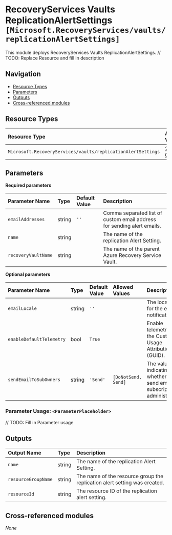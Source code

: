 # RecoveryServices Vaults ReplicationAlertSettings `[Microsoft.RecoveryServices/vaults/replicationAlertSettings]`

This module deploys RecoveryServices Vaults ReplicationAlertSettings.
// TODO: Replace Resource and fill in description

## Navigation

- [Resource Types](#Resource-Types)
- [Parameters](#Parameters)
- [Outputs](#Outputs)
- [Cross-referenced modules](#Cross-referenced-modules)

## Resource Types

| Resource Type | API Version |
| :-- | :-- |
| `Microsoft.RecoveryServices/vaults/replicationAlertSettings` | [2022-08-01](https://docs.microsoft.com/en-us/azure/templates/Microsoft.RecoveryServices/2022-08-01/vaults/replicationAlertSettings) |

## Parameters

**Required parameters**

| Parameter Name | Type | Default Value | Description |
| :-- | :-- | :-- | :-- |
| `emailAddresses` | string | `''` | Comma separated list of custom email address for sending alert emails. |
| `name` | string |  | The name of the replication Alert Setting. |
| `recoveryVaultName` | string |  | The name of the parent Azure Recovery Service Vault. |

**Optional parameters**

| Parameter Name | Type | Default Value | Allowed Values | Description |
| :-- | :-- | :-- | :-- | :-- |
| `emailLocale` | string | `''` |  | The locale for the email notification. |
| `enableDefaultTelemetry` | bool | `True` |  | Enable telemetry via the Customer Usage Attribution ID (GUID). |
| `sendEmailToSubOwners` | string | `'Send'` | `[DoNotSend, Send]` | The value indicating whether to send email to subscription administrator. |


### Parameter Usage: `<ParameterPlaceholder>`

// TODO: Fill in Parameter usage

## Outputs

| Output Name | Type | Description |
| :-- | :-- | :-- |
| `name` | string | The name of the replication Alert Setting. |
| `resourceGroupName` | string | The name of the resource group the replication alert setting was created. |
| `resourceId` | string | The resource ID of the replication alert setting. |

## Cross-referenced modules

_None_
